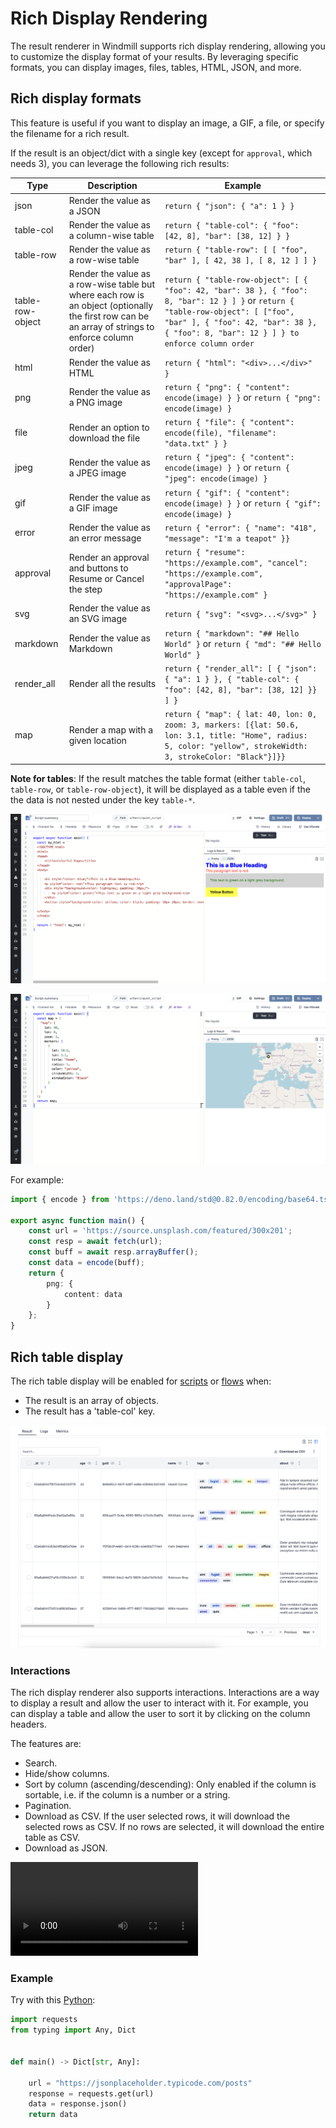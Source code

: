 # Rich Display Rendering

The result renderer in Windmill supports rich display rendering, allowing you to customize the display format of your results. By leveraging specific formats, you can display images, files, tables, HTML, JSON, and more.

## Rich display formats

This feature is useful if you want to display an image, a GIF, a file, or specify the filename for a rich result.

If the result is an object/dict with a single key (except for `approval`, which needs 3), you can leverage the following rich results:

| Type             | Description                                                 | Example                                                                                                              |
| ----------       | ----------------------------------------------------------- | -------------------------------------------------------------------------------------------------------------------- |
| json             | Render the value as a JSON                                  | `return { "json": { "a": 1 } }`                                                                                      |
| table-col        | Render the value as a column-wise table                     | `return { "table-col": { "foo": [42, 8], "bar": [38, 12] } }`                                                        |
| table-row        | Render the value as a row-wise table                        | `return { "table-row": [ [ "foo", "bar" ], [ 42, 38 ], [ 8, 12 ] ] }`                                                |
| table-row-object | Render the value as a row-wise table but where each row is an object (optionally the first row can be an array of strings to enforce column order) | `return { "table-row-object": [ { "foo": 42, "bar": 38 }, { "foo": 8, "bar": 12 } ] }` or  `return { "table-row-object": [ ["foo", "bar" ], { "foo": 42, "bar": 38 }, { "foo": 8, "bar": 12 } ] } to enforce column order` |
| html             | Render the value as HTML                                    | `return { "html": "<div>...</div>" }`                                                                                |
| png              | Render the value as a PNG image                             | `return { "png": { "content": encode(image) } }` or `return { "png": encode(image) }`                                |
| file             | Render an option to download the file                       | `return { "file": { "content": encode(file), "filename": "data.txt" } }`                                             |
| jpeg             | Render the value as a JPEG image                            | `return { "jpeg": { "content": encode(image) } }` or `return { "jpeg": encode(image) }`                              |
| gif              | Render the value as a GIF image                             | `return { "gif": { "content": encode(image) } }` or `return { "gif": encode(image) }`                                |
| error            | Render the value as an error message                        | `return { "error": { "name": "418", "message": "I'm a teapot" }}`                                                    |
| approval         | Render an approval and buttons to Resume or Cancel the step | `return { "resume": "https://example.com", "cancel": "https://example.com", "approvalPage": "https://example.com" }` |
| svg              | Render the value as an SVG image                            | `return { "svg": "<svg>...</svg>" }`                                                                                 |
| markdown         | Render the value as Markdown                                | `return { "markdown": "## Hello World" }` or `return { "md": "## Hello World" }`                                     |
| render_all       | Render all the results                                      | `return { "render_all": [ { "json": { "a": 1 } }, { "table-col": { "foo": [42, 8], "bar": [38, 12] }} ] }`           |
| map              | Render a map with a given location                                 | `return { "map": { lat: 40, lon: 0, zoom: 3, markers: [{lat: 50.6, lon: 3.1, title: "Home", radius: 5, color: "yellow", strokeWidth: 3, strokeColor: "Black"}]}}`           |

**Note for tables**: If the result matches the table format (either `table-col`, `table-row`, or `table-row-object`), it will be displayed as a table even if the the data is not nested under the key `table-*`.

![Rich display HTML](./rich_display_html.png "Rich display HTML")

![Rich display map](./rich_display_map.png "Rich display map")


For example:

```ts
import { encode } from 'https://deno.land/std@0.82.0/encoding/base64.ts';

export async function main() {
	const url = 'https://source.unsplash.com/featured/300x201';
	const resp = await fetch(url);
	const buff = await resp.arrayBuffer();
	const data = encode(buff);
	return {
		png: {
			content: data
		}
	};
}
```

## Rich table display

The rich table display will be enabled for [scripts](../../script_editor/index.mdx) or [flows](../../flows/1_flow_editor.mdx) when:

- The result is an array of objects.
- The result has a 'table-col' key.

![Default](./default.png 'Rich table display')

### Interactions

The rich display renderer also supports interactions. Interactions are a way to display a result and allow the user to interact with it. For example, you can display a table and allow the user to sort it by clicking on the column headers.

The features are:

- Search.
- Hide/show columns.
- Sort by column (ascending/descending): Only enabled if the column is sortable, i.e. if the column is a number or a string.
- Pagination.
- Download as CSV. If the user selected rows, it will download the selected rows as CSV. If no rows are selected, it will download the entire table as CSV.
- Download as JSON.

<video
	className="border-2 rounded-xl object-cover w-full h-full dark:border-gray-800"
	controls
	src="/videos/rich_table_display.mp4"
/>

### Example

Try with this [Python](../../getting_started/0_scripts_quickstart/2_python_quickstart/index.mdx):

```py
import requests
from typing import Any, Dict


def main() -> Dict[str, Any]:

    url = "https://jsonplaceholder.typicode.com/posts"
    response = requests.get(url)
    data = response.json()
    return data
```